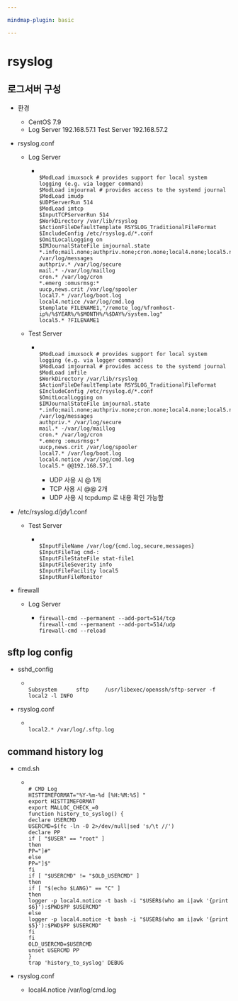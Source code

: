 ```yaml
---

mindmap-plugin: basic

---
```


# rsyslog

## 로그서버 구성
- 환경
	- CentOS 7.9
	- Log Server 192.168.57.1
	Test Server 192.168.57.2
- rsyslog.conf
	- Log Server

		-
		  ```
		  
		  $ModLoad imuxsock # provides support for local system logging (e.g. via logger command)
		  $ModLoad imjournal # provides access to the systemd journal
		  $ModLoad imudp
		  $UDPServerRun 514
		  $ModLoad imtcp
		  $InputTCPServerRun 514
		  $WorkDirectory /var/lib/rsyslog
		  $ActionFileDefaultTemplate RSYSLOG_TraditionalFileFormat
		  $IncludeConfig /etc/rsyslog.d/*.conf
		  $OmitLocalLogging on
		  $IMJournalStateFile imjournal.state
		  *.info;mail.none;authpriv.none;cron.none;local4.none;local5.none /var/log/messages
		  authpriv.* /var/log/secure
		  mail.* -/var/log/maillog
		  cron.* /var/log/cron
		  *.emerg :omusrmsg:*
		  uucp,news.crit /var/log/spooler
		  local7.* /var/log/boot.log
		  local4.notice /var/log/cmd.log
		  $template FILENAME1,"/remote_log/%fromhost-ip%/%$YEAR%/%$MONTH%/%$DAY%/system.log"
		  local5.* ?FILENAME1
		  ```

	- Test Server

		-
		  ```
		  
		  $ModLoad imuxsock # provides support for local system logging (e.g. via logger command)
		  $ModLoad imjournal # provides access to the systemd journal
		  $ModLoad imfile
		  $WorkDirectory /var/lib/rsyslog
		  $ActionFileDefaultTemplate RSYSLOG_TraditionalFileFormat
		  $IncludeConfig /etc/rsyslog.d/*.conf
		  $OmitLocalLogging on
		  $IMJournalStateFile imjournal.state
		  *.info;mail.none;authpriv.none;cron.none;local4.none;local5.none /var/log/messages
		  authpriv.* /var/log/secure
		  mail.* -/var/log/maillog
		  cron.* /var/log/cron
		  *.emerg :omusrmsg:*
		  uucp,news.crit /var/log/spooler
		  local7.* /var/log/boot.log
		  local4.notice /var/log/cmd.log
		  local5.* @@192.168.57.1
		  ```

			- UDP 사용 시 @ 1개
			- TCP 사용 시 @@ 2개
			- UDP 사용 시 tcpdump 로 내용 확인 가능함
- /etc/rsyslog.d/jdy1.conf
	- Test Server

		-
		  ```
		  
		  $InputFileName /var/log/{cmd.log,secure,messages}
		  $InputFileTag cmd-:
		  $InputFileStateFile stat-file1
		  $InputFileSeverity info
		  $InputFileFacility local5
		  $InputRunFileMonitor
		  ```

- firewall
	- Log Server

		-
		  ```
		  firewall-cmd --permanent --add-port=514/tcp
		  firewall-cmd --permanent --add-port=514/udp
		  firewall-cmd --reload
		  ```


## sftp log config
- sshd_config

	-
	  ```
	  
	  Subsystem      sftp     /usr/libexec/openssh/sftp-server -f local2 -l INFO
	  ```

- rsyslog.conf

	-
	  ```
	  
	  local2.* /var/log/.sftp.log
	  ```


## command history log
- cmd.sh

	-
	  ```
	  
	  # CMD Log
	  HISTTIMEFORMAT="%Y-%m-%d [%H:%M:%S] "
	  export HISTTIMEFORMAT
	  export MALLOC_CHECK_=0
	  function history_to_syslog() {
	  declare USERCMD
	  USERCMD=$(fc -ln -0 2>/dev/null|sed 's/\t //')
	  declare PP
	  if [ "$USER" == "root" ]
	  then
	  PP="]#"
	  else
	  PP="]$"
	  fi
	  if [ "$USERCMD" != "$OLD_USERCMD" ]
	  then
	  if [ "$(echo $LANG)" == "C" ]
	  then
	  logger -p local4.notice -t bash -i "$USER$(who am i|awk '{print $6}'):$PWD$PP $USERCMD"
	  else
	  logger -p local4.notice -t bash -i "$USER$(who am i|awk '{print $5}'):$PWD$PP $USERCMD"
	  fi
	  fi
	  OLD_USERCMD=$USERCMD
	  unset USERCMD PP
	  }
	  trap 'history_to_syslog' DEBUG
	  ```

- rsyslog.conf
	- local4.notice /var/log/cmd.log
